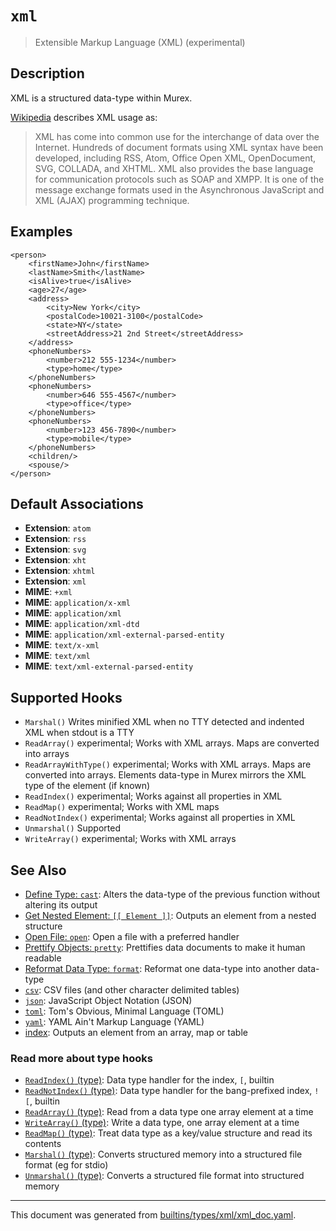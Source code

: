 # `xml`

> Extensible Markup Language (XML) (experimental)

## Description

XML is a structured data-type within Murex.

[Wikipedia](https://en.wikipedia.org/wiki/XML#Applications) describes XML usage as:

> XML has come into common use for the interchange of data over the Internet.
> Hundreds of document formats using XML syntax have been developed, including
> RSS, Atom, Office Open XML, OpenDocument, SVG, COLLADA, and XHTML. XML also
> provides the base language for communication protocols such as SOAP and XMPP.
> It is one of the message exchange formats used in the Asynchronous JavaScript
> and XML (AJAX) programming technique.

## Examples

```
<person>
    <firstName>John</firstName>
    <lastName>Smith</lastName>
    <isAlive>true</isAlive>
    <age>27</age>
    <address>
        <city>New York</city>
        <postalCode>10021-3100</postalCode>
        <state>NY</state>
        <streetAddress>21 2nd Street</streetAddress>
    </address>
    <phoneNumbers>
        <number>212 555-1234</number>
        <type>home</type>
    </phoneNumbers>
    <phoneNumbers>
        <number>646 555-4567</number>
        <type>office</type>
    </phoneNumbers>
    <phoneNumbers>
        <number>123 456-7890</number>
        <type>mobile</type>
    </phoneNumbers>
    <children/>
    <spouse/>
</person>
```

## Default Associations

* **Extension**: `atom`
* **Extension**: `rss`
* **Extension**: `svg`
* **Extension**: `xht`
* **Extension**: `xhtml`
* **Extension**: `xml`
* **MIME**: `+xml`
* **MIME**: `application/x-xml`
* **MIME**: `application/xml`
* **MIME**: `application/xml-dtd`
* **MIME**: `application/xml-external-parsed-entity`
* **MIME**: `text/x-xml`
* **MIME**: `text/xml`
* **MIME**: `text/xml-external-parsed-entity`


## Supported Hooks

* `Marshal()`
    Writes minified XML when no TTY detected and indented XML when stdout is a TTY
* `ReadArray()`
    experimental; Works with XML arrays. Maps are converted into arrays
* `ReadArrayWithType()`
    experimental; Works with XML arrays. Maps are converted into arrays. Elements data-type in Murex mirrors the XML type of the element (if known)
* `ReadIndex()`
    experimental; Works against all properties in XML
* `ReadMap()`
    experimental; Works with XML maps
* `ReadNotIndex()`
    experimental; Works against all properties in XML
* `Unmarshal()`
    Supported
* `WriteArray()`
    experimental; Works with XML arrays

## See Also

* [Define Type: `cast`](../commands/cast.md):
  Alters the data-type of the previous function without altering its output
* [Get Nested Element: `[[ Element ]]`](../parser/element.md):
  Outputs an element from a nested structure
* [Open File: `open`](../commands/open.md):
  Open a file with a preferred handler
* [Prettify Objects: `pretty`](../commands/pretty.md):
  Prettifies data documents to make it human readable
* [Reformat Data Type: `format`](../commands/format.md):
  Reformat one data-type into another data-type
* [`csv`](../types/csv.md):
  CSV files (and other character delimited tables)
* [`json`](../types/json.md):
  JavaScript Object Notation (JSON)
* [`toml`](../types/toml.md):
  Tom's Obvious, Minimal Language (TOML)
* [`yaml`](../types/yaml.md):
  YAML Ain't Markup Language (YAML)
* [index](../parser/item-index.md):
  Outputs an element from an array, map or table

### Read more about type hooks

- [`ReadIndex()` (type)](../apis/ReadIndex.md): Data type handler for the index, `[`, builtin
- [`ReadNotIndex()` (type)](../apis/ReadNotIndex.md): Data type handler for the bang-prefixed index, `![`, builtin
- [`ReadArray()` (type)](../apis/ReadArray.md): Read from a data type one array element at a time
- [`WriteArray()` (type)](../apis/WriteArray.md): Write a data type, one array element at a time
- [`ReadMap()` (type)](../apis/ReadMap.md): Treat data type as a key/value structure and read its contents
- [`Marshal()` (type)](../apis/Marshal.md): Converts structured memory into a structured file format (eg for stdio)
- [`Unmarshal()` (type)](../apis/Unmarshal.md): Converts a structured file format into structured memory

<hr/>

This document was generated from [builtins/types/xml/xml_doc.yaml](https://github.com/lmorg/murex/blob/master/builtins/types/xml/xml_doc.yaml).